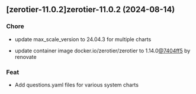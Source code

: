 

## [zerotier-11.0.2]zerotier-11.0.2 (2024-08-14)

### Chore



- update max_scale_version to 24.04.3 for multiple charts

- update container image docker.io/zerotier/zerotier to 1.14.0[@7404ff5](https://github.com/7404ff5) by renovate

### Feat



- Add questions.yaml files for various system charts